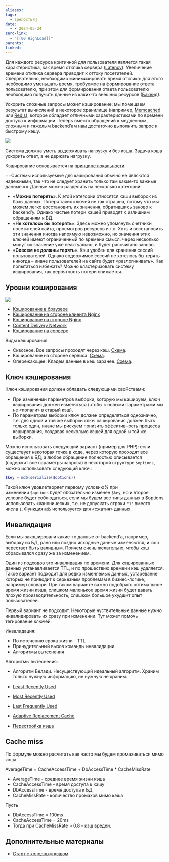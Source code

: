 ```yaml
---
aliases: 
tags:
  - зрелость/🌱
date:
  - - 2024-05-24
zero-link:
  - "[[00 HighLoad]]"
parents: 
linked:
---
```

Для каждого ресурса критичной для пользователя является такая характеристика, как время отклика сервера ([Latency](Latency.md)). Увеличение времени отклика сервера приводит к оттоку посетителей. Следовательно, необходимо минимизировать время отклика: для этого необходимо уменьшать время, требуемое на формирование ответа пользователю, при этом для формирования ответа пользователю необходимо получить данные из каких-то внешних ресурсов ([Бэкенд](Бэкенд.md)).

Ускорить сложные запросы может кэширование: мы помещаем результат вычислений в некоторое хранилище (например, [Memcached](Memcached.md) или [Redis](Redis.md)), которое обладает отличными характеристиками по времени доступа к информации. Теперь вместо обращений к медленным, сложным и тяжелым backend’ам нам достаточно выполнить запрос к быстрому кэшу.

![](Pasted%20image%2020240617184722.png)

Система должна уметь выдерживать нагрузку и без кэша. Задача кэша ускорить ответ, а не держать нагрузку.

Кэширование основывается на [принципе локальности](Принцип%20локальности.md).

==Системы используемые для кэширования обычно не являются надежными, так что не следует хранить только там какие-то важные данные.== Данные можно разделить на несколько категорий:
- «**Можно потерять**». К этой категории относятся кэши выборок из базы данных. Потеря таких ключей не так страшна, потому что мы можем легко восстановить их значения, обратившись заново к backend’у. Однако частые потери кэшей приводят к излишним обращениям к БД.
- «**Не хотелось бы потерять**». Здесь можно упомянуть счетчики посетителей сайта, просмотров ресурсов и т.п. Хоть и восстановить эти значения иногда напрямую невозможно, но значения этих ключей имеют ограниченный по времени смысл: через несколько минут их значение уже неактуально, и будет рассчитано заново.
- «**Совсем не должны терять**». Кэш удобен для хранения сессий пользователей. Однако содержимое сессий не хотелось бы терять никогда – иначе пользователей на сайте будет «разлогинивать». Как попытаться избежать? Можно кластеризовать систему кэширования, так вероятность потери снижается.

## Уровни кэширования
![](Pasted%20image%2020240617195054.png)

- [Кэширование в браузере](Кэширование%20в%20браузере.md)
- [Кэширование на стороне клиента Nginx](Кэширование%20на%20стороне%20клиента%20Nginx.md)
- [Кэширование на стороне Nginx](Кэширование%20на%20стороне%20Nginx.md)
- [Content Delivery Network](Content%20Delivery%20Network.md)
- [Кэширование на сервере](Кэширование%20на%20сервере.md)

Виды кэширования:
- Сквозное. Все запросы проходят через кэш. [Схема](Pasted%20image%2020240617194731.png).
- Кэширование на стороне сервиса. [Схема](Pasted%20image%2020240617194759.png).
- Опережающее. Кладем данные в кэш заранее. [Схема](Pasted%20image%2020240617194938.png).
## Ключ кэширования
Ключ кэширования должен обладать следующими свойствами:
- При изменении параметров выборки, которую мы кэшируем, ключ кэширования должен изменяться (чтобы с новыми параметрами мы не «попали» в старый кэш).
- По параметрам выборки ключ должен определяться однозначно, т.е. для одной и той же выборки ключ кэширования должен быть только один, иначе мы рискуем понизить эффективность процесса кэширования, создавая несколько кэшей для одной и той же выборки.

Можно использовать следующий вариант (пример для PHP): если существует некоторая точка в коде, через которую проходят все обращения к БД, а любое обращение полностью описывается (содержит все параметры запроса) в некоторой структуре `$options`, можно использовать следующий ключ:

```php
$key = md5(serialize($options))
```

Такой ключ удовлетворяет первому условию% при изменении `$options` будет обязательно изменен `$key`, но и второе условие будет соблюдаться, если мы будем все типы данных в $options использовать «канонически», т.е. не допускать строки `"1"` вместо числа `1`. Функция `md5` используется для «сжатия» данных.

## Инвалидация
Если мы закэшировали какие-то данные от backend’а, например, выборку из БД, рано или поздно исходные данные изменяются, и кэш перестает быть валидным. Причем очень желательно, чтобы кэш сбрасывался сразу же за изменением.

Один из подходов это инвалидация по времени. Для кэшированных данных устанавливается TTL, и по прошествию времени кэш удаляется. Такое вариант подходит для редко изменяемых данных, устаревание которых не приводит к серьезным проблемам в бизнес-логике, например словари. При таком варианте важно подобрать оптимальное время жизни кэша, слишком маленькое время жизни будет давать плохую производительность, слишком большое ухудшит опыт пользователей.

Первый вариант не подходит. Некоторые чуствительные данные нужно инвалидировать их сразу при изменении. Тут может помочь тегирование ключей.

Инвалидация:
- По истечению срока жизни - TTL
- Принудительный вызов команды инвалидации
- Алгоритмы вытеснения

Алгоритмы вытеснения:
- Алгоритм Белади. Несуществующий идеальный алгоритм. Храним только нужную информацию, не нужную не храним.
- [Least Recently Used](Least%20Recently%20Used.md)
- [Most Recently Used](Most%20Recently%20Used.md)
- [Last Frequently Used](Last%20Frequently%20Used.md)
- [Adaptive Replacement Cache](Adaptive%20Replacement%20Cache.md)

- [Перестройка кэша](Перестройка%20кэша.md)
## Cache miss
По формуле можно расчитать как часто мы будем промахиваться мимо кэша

AverageTime = CacheAccessTime + DbAccessTime \* CacheMissRate
- AverageTime - среднее время жизни кэша
- CacheAccessTime - время доступа к кэшу
- DbAccessTime - время доступа к БД
- CacheMissRate - количество промахов мимо кэша

Пусть
- DbAccessTime = 100ms
- CacheAccessTime = 20ms
- Тогда при CacheMissRate > 0.8 - кэш вреден.
## Дополнительные материалы
- [Старт с холодным кэшом](Старт%20с%20холодным%20кэшом.md)